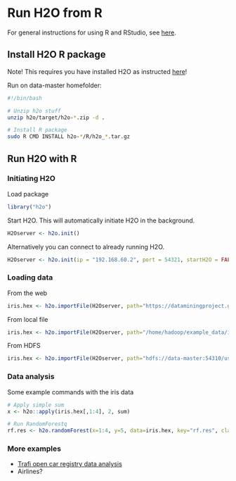 # Run H2O from R

For general instructions for using R and RStudio, see [here](https://github.com/avaus/bigdata-examples/tree/master/R).

## Install H2O R package

Note! This requires you have installed H2O as instructed [here](https://github.com/avaus/bigdata-examples/tree/master/h2o)!

Run on data-master homefolder:

```bash
#!/bin/bash

# Unzip h2o stuff
unzip h2o/target/h2o-*.zip -d .

# Install R package
sudo R CMD INSTALL h2o-*/R/h2o_*.tar.gz
```

## Run H2O with R

### Initiating H2O

Load package
```r
library("h2o")
```

Start H2O. This will automatically initiate H2O in the background. 
```r
H2Oserver <- h2o.init()
```

Alternatively you can connect to already running H2O.
```r
H2Oserver <- h2o.init(ip = "192.168.60.2", port = 54321, startH2O = FALSE)
```

### Loading data

From the web
```r
iris.hex <- h2o.importFile(H2Oserver, path="https://dataminingproject.googlecode.com/svn/DataMiningApp/datasets/Iris/iris.csv", parse=TRUE, header=TRUE, sep="\t")
```

From local file
```r
iris.hex <- h2o.importFile(H2Oserver, path="/home/hadoop/example_data/iris.csv", parse=TRUE, header=TRUE, sep="\t")
```

From HDFS
```r
iris.hex <- h2o.importFile(H2Oserver, path="hdfs://data-master:54310/user/ubuntu/VR_customers.txt", parse=TRUE, header=TRUE, sep="\t")
```


### Data analysis

Some example commands with the iris data

```r
# Apply simple sum
x <- h2o::apply(iris.hex[,1:4], 2, sum)

# Run RandomForestq
rf.res <- h2o.randomForest(x=1:4, y=5, data=iris.hex, key="rf.res", classification=TRUE, importance=TRUE, type="BigData", verbose=TRUE)
```

### More examples

* [Trafi open car registry data analysis](trafi_h2o.R)
* Airlines?
